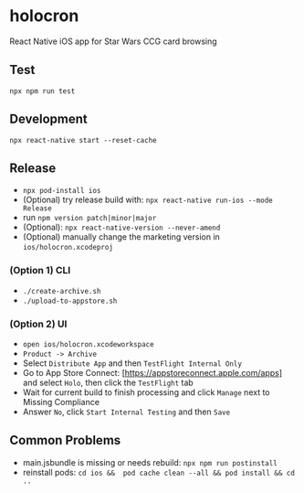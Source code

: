 # holocron
React Native iOS app for Star Wars CCG card browsing

## Test
`npx npm run test`

## Development
`npx react-native start --reset-cache`

## Release
* `npx pod-install ios`
* (Optional) try release build with: `npx react-native run-ios --mode Release`
* run `npm version patch|minor|major`
* (Optional): `npx react-native-version --never-amend`
* (Optional) manually change the marketing version in `ios/holocron.xcodeproj`

### (Option 1) CLI
* `./create-archive.sh`
* `./upload-to-appstore.sh`

### (Option 2) UI
* `open ios/holocron.xcodeworkspace`
* `Product -> Archive`
* Select `Distribute App` and then `TestFlight Internal Only`
* Go to App Store Connect: [https://appstoreconnect.apple.com/apps] and select `Holo`, then click the `TestFlight` tab
* Wait for current build to finish processing and click `Manage` next to Missing Compliance
* Answer `No`, click `Start Internal Testing` and then `Save`

## Common Problems
* main.jsbundle is missing or needs rebuild: `npx npm run postinstall`
* reinstall pods: `cd ios &&  pod cache clean --all && pod install && cd ..`
